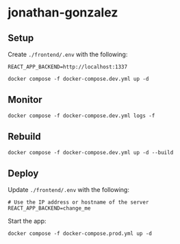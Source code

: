 # jonathan-gonzalez

## Setup

Create `./frontend/.env` with the following:

```
REACT_APP_BACKEND=http://localhost:1337
```

```
docker compose -f docker-compose.dev.yml up -d
```

## Monitor

```
docker compose -f docker-compose.dev.yml logs -f
```

## Rebuild

```
docker compose -f docker-compose.dev.yml up -d --build
```

## Deploy

Update `./frontend/.env` with the following:

```
# Use the IP address or hostname of the server
REACT_APP_BACKEND=change_me
```

Start the app:

```
docker compose -f docker-compose.prod.yml up -d
```
